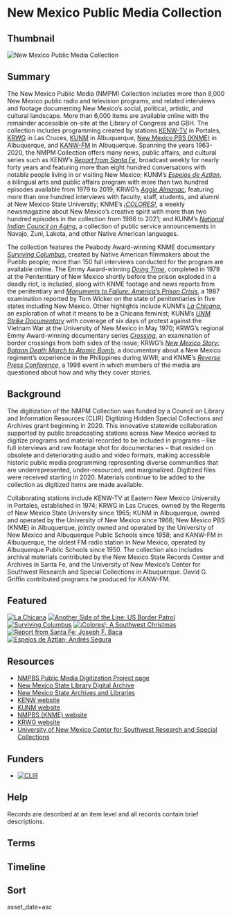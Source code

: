 # New Mexico Public Media Collection

## Thumbnail

![New Mexico Public Media Collection](https://s3.amazonaws.com/americanarchive.org/special-collections/NM_riochama_withcaption.png "New Mexico Public Media Collection")

## Summary

The New Mexico Public Media (NMPM) Collection includes more than 8,000 New Mexico public radio and television programs, and related interviews and footage documenting New Mexico’s social, political, artistic, and cultural landscape. More than 6,000 items are available online with the remainder accessible on-site at the Library of Congress and GBH. The collection includes programming created by stations [KENW-TV](https://americanarchive.org/participating-orgs/NCSG55124) in Portales, [KRWG](https://americanarchive.org/participating-orgs/NCSG55123) in Las Cruces, [KUNM](https://americanarchive.org/participating-orgs/1507) in Albuquerque, [New Mexico PBS (KNME)](https://americanarchive.org/participating-orgs/1810) in Albuquerque, and [KANW-FM](https://americanarchive.org/participating-orgs/NCSG55135) in Albuquerque. Spanning the years 1963-2020, the NMPM Collection offers many news, public affairs, and cultural series such as KENW’s [*Report from Santa Fe*](https://americanarchive.org/catalog?f%5Baccess_types%5D%5B%5D=digitized&f%5Bseries_titles%5D%5B%5D=Report+from+Santa+Fe&sort=asset_date+asc), broadcast weekly for nearly forty years and featuring more than eight hundred conversations with notable people living in or visiting New Mexico; KUNM’s [*Espejos de Aztlan*](https://americanarchive.org/catalog?f%5Baccess_types%5D%5B%5D=digitized&f%5Bseries_titles%5D%5B%5D=Espejos+de+Aztlan&sort=asset_date+asc), a bilingual arts and public affairs program with more than two hundred episodes available from 1979 to 2019; KRWG’s [*Aggie Almanac*](https://americanarchive.org/catalog?f%5Baccess_types%5D%5B%5D=digitized&f%5Bseries_titles%5D%5B%5D=Aggie+Almanac&sort=asset_date+asc), featuring more than one hundred interviews with faculty, staff, students, and alumni at New Mexico State University; KNME’s [*¡COLORES!*](https://americanarchive.org/catalog?f%5Bseries_titles%5D%5B%5D=%C2%A1Colores%21&f[access_types][]=digitized), a weekly newsmagazine about New Mexico’s creative spirit with more than two hundred episodes in the collection from 1986 to 2021; and KUNM’s [*National Indian Council on Aging*](https://americanarchive.org/catalog?f%5Bseries_titles%5D%5B%5D=National+Indian+Council+on+Aging&f[access_types][]=digitized), a collection of public service announcements in Navajo, Zuni, Lakota, and other Native American languages. 

The collection features the Peabody Award-winning KNME documentary [*Surviving Columbus*](https://americanarchive.org/catalog?f%5Bprogram_titles%5D%5B%5D=Surviving+Columbus&f[access_types][]=digitized), created by Native American filmmakers about the Pueblo people; more than 150 full interviews conducted for the program are available online. The Emmy Award-winning [*Doing Time*](https://americanarchive.org/catalog/cpb-aacip-526-cv4bn9z669), completed in 1979 at the Penitentiary of New Mexico shortly before the prison exploded in a deadly riot, is included, along with KNME footage and news reports from the penitentiary and [*Monuments to Failure: America’s Prison Crisis*](https://americanarchive.org/catalog/cpb-aacip-01405efe6d3), a 1987 examination reported by Tom Wicker on the state of penitentiaries in five states including New Mexico. Other highlights include KUNM’s [*La Chicana*](https://americanarchive.org/catalog/cpb-aacip-207-20fttgqp), an exploration of what it means to be a Chicana feminist; KUNM’s [*UNM Strike Documentary*](https://americanarchive.org/catalog/cpb-aacip-207-64gmshzx) with coverage of six days of protest against the Vietnam War at the University of New Mexico in May 1970; KRWG’s regional Emmy Award-winning documentary series [*Crossing*](https://americanarchive.org/catalog?f%5Bseries_titles%5D%5B%5D=Crossing&f[access_types][]=digitized), an examination of border crossings from both sides of the issue; KRWG’s [*New Mexico Story: Bataan Death March to Atomic Bomb*](https://americanarchive.org/catalog?f%5Bprogram_titles%5D%5B%5D=New+Mexico+Story%3A+Bataan+Death+March+To+Atomic+Bomb&f[access_types][]=digitized), a documentary about a New Mexico regiment’s experience in the Philippines during WWII; and KNME’s [*Reverse Press Conference*](https://americanarchive.org/catalog/cpb-aacip-74ce0831ede), a 1998 event in which members of the media are questioned about how and why they cover stories.

## Background

The digitization of the NMPM Collection was funded by a Council on Library and Information Resources (CLIR) Digitizing Hidden Special Collections and Archives grant beginning in 2020. This innovative statewide collaboration supported by public broadcasting stations across New Mexico worked to digitize programs and material recorded to be included in programs – like full interviews and raw footage shot for documentaries – that resided on obsolete and deteriorating audio and video formats, making accessible historic public media programming representing diverse communities that are underrepresented, under-resourced, and marginalized. Digitized files were received starting in 2020. Materials continue to be added to the collection as digitized items are made available.

Collaborating stations include KENW-TV at Eastern New Mexico University in Portales, established in 1974; KRWG in Las Cruces, owned by the Regents of New Mexico State University since 1965; KUNM in Albuquerque, owned and operated by the University of New Mexico since 1966; New Mexico PBS (KNME) in Albuquerque, jointly owned and operated by the University of New Mexico and Albuquerque Public Schools since 1958; and KANW-FM in Albuquerque, the oldest FM radio station in New Mexico, operated by Albuquerque Public Schools since 1950. The collection also includes archival materials contributed by the New Mexico State Records Center and Archives in Santa Fe, and the University of New Mexico’s Center for Southwest Research and Special Collections in Albuquerque. David G. Griffin contributed programs he produced for KANW-FM.


## Featured

[![La Chicana](https://s3.amazonaws.com/americanarchive.org/special-collections/aapb_tile.jpg)](/catalog/cpb-aacip-207-20fttgqp)
[![Another Side of the Line: US Border Patrol](https://s3.amazonaws.com/americanarchive.org/special-collections/cpb-aacip-bd5373b4eaa.jpg)](/catalog/cpb-aacip-bd5373b4eaa)
[![Surviving Columbus](https://s3.amazonaws.com/americanarchive.org/special-collections/cpb-aacip-191-37hqc397_1.jpg)](/catalog/cpb-aacip-191-37hqc397)
[![¡Colores!; A Southwest Christmas](https://s3.amazonaws.com/americanarchive.org/special-collections/cpb-aacip-191-47dr7xwv.jpg)](/catalog/cpb-aacip-191-47dr7xwv)
[![Report from Santa Fe; Joseph F. Baca](https://s3.amazonaws.com/americanarchive.org/special-collections/cpb-aacip-914ee983340.jpg)](/catalog/cpb-aacip-914ee983340)
[![Espejos de Aztlan; Andrés Segura](https://s3.amazonaws.com/americanarchive.org/special-collections/aapb_tile.jpg)](/catalog/cpb-aacip-f2af61feb10)

## Resources

- [NMPBS Public Media Digitization Project page](https://www.newmexicopbs.org/new-mexico-public-media-digitization-project/)
- [New Mexico State Library Digital Archive](https://nmsl-montage.auto-graphics.com/)
- [New Mexico State Archives and Libraries](http://www.statearchives.us/new-mexico.htm)
- [KENW website](https://www.kenw.org/)
- [KUNM website](https://www.kunm.org/)
- [NMPBS (KNME) website](https://www.newmexicopbs.org/)
- [KRWG website](https://www.krwg.org/)
- [University of New Mexico Center for Southwest Research and Special Collections](https://elibrary.unm.edu/cswr/)

## Funders

- [![CLIR](https://s3.amazonaws.com/americanarchive.org/org-logos/CLIRlogo.jpg "CLIR Logo")](https://www.clir.org/)

## Help

Records are described at an item level and all records contain brief descriptions.

## Terms

## Timeline

## Sort

asset_date+asc

